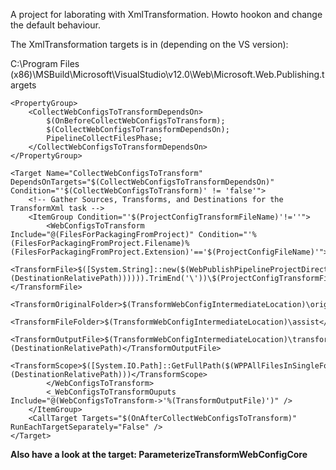 A project for laborating with XmlTransformation. Howto hookon and change the default behaviour.

The XmlTransformation targets is in (depending on the VS version):

C:\Program Files (x86)\MSBuild\Microsoft\VisualStudio\v12.0\Web\Microsoft.Web.Publishing.targets

	<PropertyGroup>
		<CollectWebConfigsToTransformDependsOn>
			$(OnBeforeCollectWebConfigsToTransform);
			$(CollectWebConfigsToTransformDependsOn);
			PipelineCollectFilesPhase;
		</CollectWebConfigsToTransformDependsOn>
	</PropertyGroup>

	<Target Name="CollectWebConfigsToTransform" DependsOnTargets="$(CollectWebConfigsToTransformDependsOn)" Condition="'$(CollectWebConfigsToTransform)' != 'false'">
		<!-- Gather Sources, Transforms, and Destinations for the TransformXml task -->
		<ItemGroup Condition="'$(ProjectConfigTransformFileName)'!=''">
			<WebConfigsToTransform Include="@(FilesForPackagingFromProject)" Condition="'%(FilesForPackagingFromProject.Filename)%(FilesForPackagingFromProject.Extension)'=='$(ProjectConfigFileName)'">
				<TransformFile>$([System.String]::new($(WebPublishPipelineProjectDirectory)\$([System.IO.Path]::GetDirectoryName($([System.String]::new(%(DestinationRelativePath)))))).TrimEnd('\'))\$(ProjectConfigTransformFileName)</TransformFile>
				<TransformOriginalFolder>$(TransformWebConfigIntermediateLocation)\original</TransformOriginalFolder>
				<TransformFileFolder>$(TransformWebConfigIntermediateLocation)\assist</TransformFileFolder>
				<TransformOutputFile>$(TransformWebConfigIntermediateLocation)\transformed\%(DestinationRelativePath)</TransformOutputFile>
				<TransformScope>$([System.IO.Path]::GetFullPath($(WPPAllFilesInSingleFolder)\%(DestinationRelativePath)))</TransformScope>
			</WebConfigsToTransform>
			<_WebConfigsToTransformOuputs Include="@(WebConfigsToTransform->'%(TransformOutputFile)')" />
		</ItemGroup>
		<CallTarget Targets="$(OnAfterCollectWebConfigsToTransform)" RunEachTargetSeparately="False" />
	</Target>

**Also have a look at the target: ParameterizeTransformWebConfigCore**